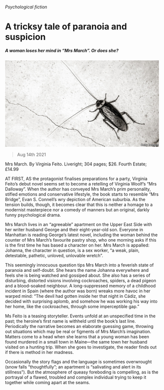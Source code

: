 ###### Psychological fiction

# A tricksy tale of paranoia and suspicion 

##### A woman loses her mind in “Mrs March”. Or does she? 

![image](images/20210814_bkp510.jpg) 

> Aug 14th 2021 

Mrs March. By Virginia Feito. Liveright; 304 pages; $26. Fourth Estate; £14.99

AT FIRST, AS the protagonist finalises preparations for a party, Virginia Feito’s debut novel seems set to become a retelling of Virginia Woolf’s “Mrs Dalloway”. When the author has conveyed Mrs March’s prim personality, stifled emotions and conservative lifestyle, the book starts to resemble “Mrs Bridge”, Evan S. Connell’s wry depiction of American suburbia. As the tension builds, though, it becomes clear that this is neither a homage to a modernist masterpiece nor a comedy of manners but an original, darkly funny psychological drama.


Mrs March lives in an “agreeable” apartment on the Upper East Side with her writer husband George and their eight-year-old son. Everyone in Manhattan is reading George’s latest novel, including the woman behind the counter of Mrs March’s favourite pastry shop, who one morning asks if this is the first time he has based a character on her. Mrs March is appalled: Johanna, the character in question, is a sex worker, “a weak, plain, detestable, pathetic, unloved, unlovable wretch”.

This seemingly innocuous question tips Mrs March into a feverish state of paranoia and self-doubt. She hears the name Johanna everywhere and feels she is being watched and gossiped about. She also has a series of disturbing, distorted visions involving cockroaches, spiders, a dead pigeon and a blood-soaked neighbour. A long-suppressed memory of a childhood incident in Spain (where the author was born) wreaks more havoc in her warped mind: “The devil had gotten inside her that night in Cádiz, she decided with surprising aplomb, and somehow he was working his way into her home, like the cockroaches, through some imperceptible gap.”

Ms Feito is a teasing storyteller. Events unfold at an unspecified time in the past; the heroine’s first name is withheld until the book’s last line. Periodically the narrative becomes an elaborate guessing game, throwing out situations which may be real or figments of Mrs March’s imagination. Matters come to a head when she learns that a young woman has been found murdered in a small town in Maine—the same town her husband visited on a hunting trip. When she goes to investigate, the reader finds out if there is method in her madness.

Occasionally the story flags and the language is sometimes overwrought (snow falls “thoughtfully”; an apartment is “salivating and alert in its stillness”). But the atmosphere of queasy foreboding is compelling, as is the portrayal of a flawed, troubled and complex individual trying to keep it together while coming apart at the seams.

